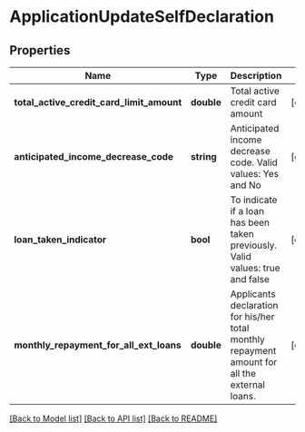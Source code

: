 # ApplicationUpdateSelfDeclaration

## Properties
Name | Type | Description | Notes
------------ | ------------- | ------------- | -------------
**total_active_credit_card_limit_amount** | **double** | Total active credit card amount | [optional] 
**anticipated_income_decrease_code** | **string** | Anticipated income decrease code. Valid values: Yes and No | [optional] 
**loan_taken_indicator** | **bool** | To indicate if a loan has been taken previously. Valid values: true and false | [optional] 
**monthly_repayment_for_all_ext_loans** | **double** | Applicants declaration for his/her total monthly repayment amount for all the external loans. | [optional] 

[[Back to Model list]](../../README.md#documentation-for-models) [[Back to API list]](../../README.md#documentation-for-api-endpoints) [[Back to README]](../../README.md)

